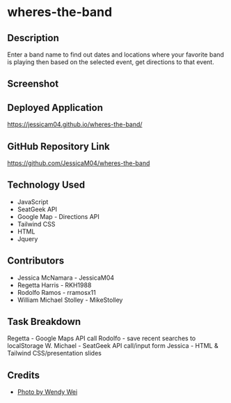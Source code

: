 # wheres-the-band

## Description

Enter a band name to find out dates and locations where your favorite band is playing then based on the selected event, get directions to that event.

## Screenshot

## Deployed Application
https://jessicam04.github.io/wheres-the-band/

## GitHub Repository Link
https://github.com/JessicaM04/wheres-the-band

## Technology Used
- JavaScript
- SeatGeek API
- Google Map - Directions API
- Tailwind CSS
- HTML
- Jquery

## Contributors
- Jessica McNamara - JessicaM04
- Regetta Harris - RKH1988
- Rodolfo Ramos - rramosx11
- William Michael Stolley - MikeStolley

## Task Breakdown
Regetta - Google Maps API call
Rodolfo - save recent searches to localStorage
W. Michael - SeatGeek API call/input form
Jessica - HTML & Tailwind CSS/presentation slides

## Credits
- <a href="https://www.pexels.com/photo/people-having-a-concert-1190297/" title="People Having a Concert">Photo by Wendy Wei</a>

